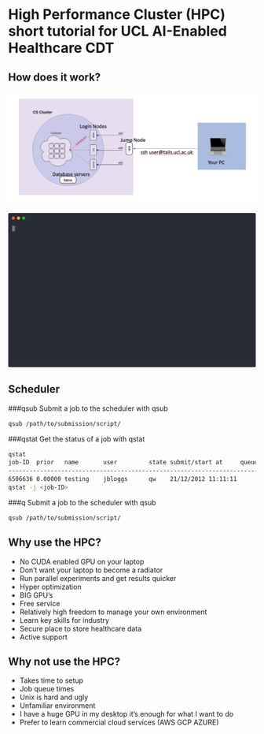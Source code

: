 # High Performance Cluster (HPC) short tutorial for UCL AI-Enabled Healthcare CDT

## How does it work?

![Network Diagram](images/network_diagram.png)

<p align="center">
  <img width="600" src="asciinema/logging_in.svg">
</p>

## Scheduler

###qsub
Submit a job to the scheduler with qsub
```bash
qsub /path/to/submission/script/
```
###qstat
Get the status of a job with qstat
```bash
qstat
job-ID  prior   name       user         state submit/start at     queue                          slots ja-task-ID 
-----------------------------------------------------------------------------------------------------------------
6506636 0.00000 testing    jbloggs      qw    21/12/2012 11:11:11                                    1     
qstat -j <job-ID>
```

###q
Submit a job to the scheduler with qsub
```bash
qsub /path/to/submission/script/
```



## Why use the HPC?
* No CUDA enabled GPU on your laptop
* Don’t want your laptop to become a radiator
* Run parallel experiments and get results quicker
* Hyper optimization
* BIG GPU’s
* Free service
* Relatively high freedom to manage your own environment
* Learn key skills for industry 
* Secure place to store healthcare data
* Active support

## Why not use the HPC?
* Takes time to setup
* Job queue times 
* Unix is hard and ugly
* Unfamiliar environment
* I have a huge GPU in my desktop it’s enough for what I want to do
* Prefer to learn commercial cloud services (AWS GCP AZURE)

